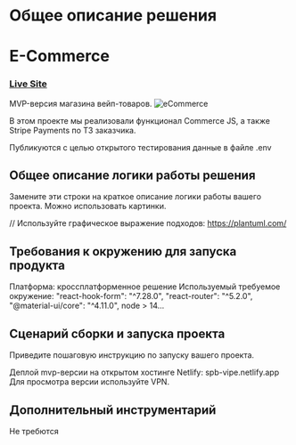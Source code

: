 # Общее описание решения
# E-Commerce
### [Live Site](https://spb-vipe.netlify.app/)
MVP-версия магазина вейп-товаров.
![eCommerce](https://i.ibb.co/bL8MZzN/2022-03-14-15-39-39.png)

В этом проекте мы реализовали функционал  Commerce JS, а также Stripe Payments по ТЗ заказчика.

Публикуются с целью открытого тестирования данные в файле .env

## Общее описание логики работы решения
Замените эти строки на краткое описание логики работы вашего проекта. Можно использовать картинки.

// Используйте графическое выражение подходов: https://plantuml.com/

## Требования к окружению для запуска продукта

Платформа: кроссплатформенное решение
Используемый требуемое окружение:
 "react-hook-form": "^7.28.0",
  "react-router": "^5.2.0",
  "@material-ui/core": "^4.11.0",
  node > 14...

## Сценарий сборки и запуска проекта
Приведите пошаговую инструкцию по запуску вашего проекта.

Деплой mvp-версии на открытом хостинге Netlify: spb-vipe.netlify.app
Для просмотра версии используйте VPN.



## Дополнительный инструментарий

Не требются
